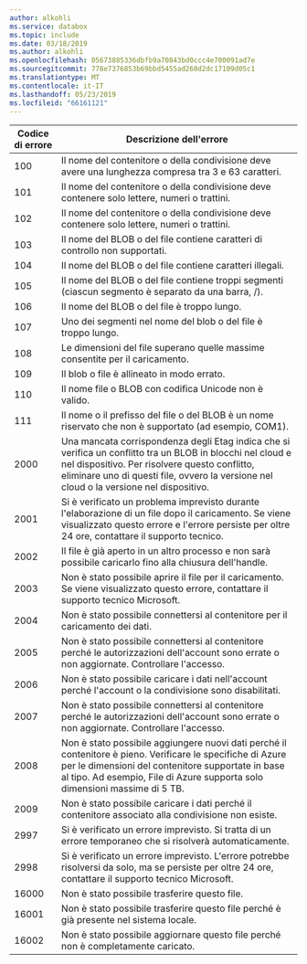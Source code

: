 ```yaml
---
author: alkohli
ms.service: databox
ms.topic: include
ms.date: 03/18/2019
ms.author: alkohli
ms.openlocfilehash: 05673885336dbfb9a70843bd0ccc4e700091ad7e
ms.sourcegitcommit: 778e7376853b69bbd5455ad260d2dc17109d05c1
ms.translationtype: MT
ms.contentlocale: it-IT
ms.lasthandoff: 05/23/2019
ms.locfileid: "66161121"
---
```

|     Codice di errore     |      Descrizione dell'errore     |
|--------------------|--------------------------|
|    100             | Il nome del contenitore o della condivisione deve avere una lunghezza compresa tra 3 e 63 caratteri.|
|    101             | Il nome del contenitore o della condivisione deve contenere solo lettere, numeri o trattini.|
|    102             | Il nome del contenitore o della condivisione deve contenere solo lettere, numeri o trattini.|
|    103             | Il nome del BLOB o del file contiene caratteri di controllo non supportati.|
|    104             | Il nome del BLOB o del file contiene caratteri illegali.|
|    105             | Il nome del BLOB o del file contiene troppi segmenti (ciascun segmento è separato da una barra, /).|
|    106             | Il nome del BLOB o del file è troppo lungo.|
|    107             | Uno dei segmenti nel nome del blob o del file è troppo lungo. |
|    108             | Le dimensioni del file superano quelle massime consentite per il caricamento.    |
|    109             | Il blob o file è allineato in modo errato.  |
|    110             | Il nome file o BLOB con codifica Unicode non è valido.|
|    111             | Il nome o il prefisso del file o del BLOB è un nome riservato che non è supportato (ad esempio, COM1).|
|    2000            | Una mancata corrispondenza degli Etag indica che si verifica un conflitto tra un BLOB in blocchi nel cloud e nel dispositivo. Per risolvere questo conflitto, eliminare uno di questi file, ovvero la versione nel cloud o la versione nel dispositivo.    |
|    2001            | Si è verificato un problema imprevisto durante l'elaborazione di un file dopo il caricamento.    Se viene visualizzato questo errore e l'errore persiste per oltre 24 ore, contattare il supporto tecnico. |
|    2002            | Il file è già aperto in un altro processo e non sarà possibile caricarlo fino alla chiusura dell'handle.|
|    2003            | Non è stato possibile aprire il file per il caricamento. Se viene visualizzato questo errore, contattare il supporto tecnico Microsoft.|
|    2004            | Non è stato possibile connettersi al contenitore per il caricamento dei dati.|
|    2005            | Non è stato possibile connettersi al contenitore perché le autorizzazioni dell'account sono errate o non aggiornate. Controllare l'accesso.|
|    2006            | Non è stato possibile caricare i dati nell'account perché l'account o la condivisione sono disabilitati.|
|    2007            | Non è stato possibile connettersi al contenitore perché le autorizzazioni dell'account sono errate o non aggiornate. Controllare l'accesso.|
|    2008            | Non è stato possibile aggiungere nuovi dati perché il contenitore è pieno. Verificare le specifiche di Azure per le dimensioni del contenitore supportate in base al tipo. Ad esempio, File di Azure supporta solo dimensioni massime di 5 TB.|
|    2009            | Non è stato possibile caricare i dati perché il contenitore associato alla condivisione non esiste.|    
|    2997            | Si è verificato un errore imprevisto. Si tratta di un errore temporaneo che si risolverà automaticamente.|
|    2998            | Si è verificato un errore imprevisto. L'errore potrebbe risolversi da solo, ma se persiste per oltre 24 ore, contattare il supporto tecnico Microsoft.|
|    16000           | Non è stato possibile trasferire questo file.|
|    16001           | Non è stato possibile trasferire questo file perché è già presente nel sistema locale.|
|    16002           |Non è stato possibile aggiornare questo file perché non è completamente caricato.|

